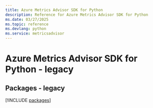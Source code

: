 ```yaml
---
title: Azure Metrics Advisor SDK for Python
description: Reference for Azure Metrics Advisor SDK for Python
ms.date: 03/27/2025
ms.topic: reference
ms.devlang: python
ms.service: metricsadvisor
---
```

# Azure Metrics Advisor SDK for Python - legacy
## Packages - legacy
[!INCLUDE [packages](metrics-advisor-index.md)]
